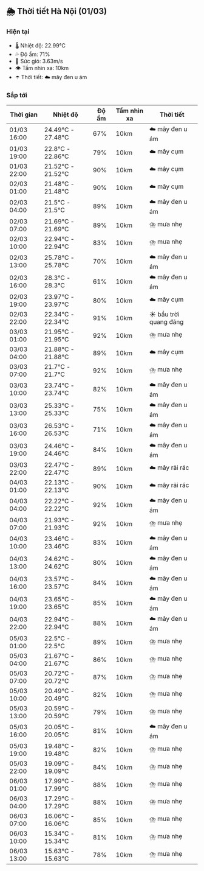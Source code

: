 ## 🌦️ Thời tiết Hà Nội (01/03)

### Hiện tại

- 🌡️ Nhiệt độ: 22.99℃
- 💦 Độ ẩm: 71%
- 💨 Sức gió: 3.63m/s
- 👁️ Tầm nhìn xa: 10km
- ☂️ Thời tiết: ☁️ mây đen u ám

### Sắp tới

| Thời gian | Nhiệt độ | Độ ẩm | Tầm nhìn xa | Thời tiết |
| --- | --- | --- | --- | --- |
| 01/03 16:00 | 24.49℃ - 27.48℃ | 67% | 10km | ☁️ mây đen u ám |
| 01/03 19:00 | 22.8℃ - 22.86℃ | 79% | 10km | ☁️ mây cụm |
| 01/03 22:00 | 21.52℃ - 21.52℃ | 90% | 10km | ☁️ mây cụm |
| 02/03 01:00 | 21.48℃ - 21.48℃ | 90% | 10km | ☁️ mây cụm |
| 02/03 04:00 | 21.5℃ - 21.5℃ | 89% | 10km | ☁️ mây đen u ám |
| 02/03 07:00 | 21.69℃ - 21.69℃ | 89% | 10km | ⛈️ mưa nhẹ |
| 02/03 10:00 | 22.94℃ - 22.94℃ | 83% | 10km | ⛈️ mưa nhẹ |
| 02/03 13:00 | 25.78℃ - 25.78℃ | 70% | 10km | ☁️ mây đen u ám |
| 02/03 16:00 | 28.3℃ - 28.3℃ | 61% | 10km | ☁️ mây đen u ám |
| 02/03 19:00 | 23.97℃ - 23.97℃ | 80% | 10km | ☁️ mây cụm |
| 02/03 22:00 | 22.34℃ - 22.34℃ | 91% | 10km | ☀️ bầu trời quang đãng |
| 03/03 01:00 | 21.95℃ - 21.95℃ | 92% | 10km | ⛈️ mưa nhẹ |
| 03/03 04:00 | 21.88℃ - 21.88℃ | 89% | 10km | ☁️ mây cụm |
| 03/03 07:00 | 21.7℃ - 21.7℃ | 92% | 10km | ⛈️ mưa nhẹ |
| 03/03 10:00 | 23.74℃ - 23.74℃ | 82% | 10km | ☁️ mây đen u ám |
| 03/03 13:00 | 25.33℃ - 25.33℃ | 75% | 10km | ☁️ mây đen u ám |
| 03/03 16:00 | 26.53℃ - 26.53℃ | 71% | 10km | ☁️ mây đen u ám |
| 03/03 19:00 | 24.46℃ - 24.46℃ | 84% | 10km | ☁️ mây đen u ám |
| 03/03 22:00 | 22.47℃ - 22.47℃ | 89% | 10km | ☁️ mây rải rác |
| 04/03 01:00 | 22.13℃ - 22.13℃ | 90% | 10km | ☁️ mây rải rác |
| 04/03 04:00 | 22.22℃ - 22.22℃ | 92% | 10km | ☁️ mây đen u ám |
| 04/03 07:00 | 21.93℃ - 21.93℃ | 92% | 10km | ⛈️ mưa nhẹ |
| 04/03 10:00 | 23.46℃ - 23.46℃ | 83% | 10km | ☁️ mây đen u ám |
| 04/03 13:00 | 24.62℃ - 24.62℃ | 80% | 10km | ☁️ mây đen u ám |
| 04/03 16:00 | 23.57℃ - 23.57℃ | 84% | 10km | ☁️ mây đen u ám |
| 04/03 19:00 | 23.65℃ - 23.65℃ | 85% | 10km | ☁️ mây đen u ám |
| 04/03 22:00 | 22.94℃ - 22.94℃ | 88% | 10km | ☁️ mây đen u ám |
| 05/03 01:00 | 22.5℃ - 22.5℃ | 89% | 10km | ⛈️ mưa nhẹ |
| 05/03 04:00 | 21.67℃ - 21.67℃ | 86% | 10km | ⛈️ mưa nhẹ |
| 05/03 07:00 | 20.72℃ - 20.72℃ | 87% | 10km | ⛈️ mưa nhẹ |
| 05/03 10:00 | 20.49℃ - 20.49℃ | 82% | 10km | ⛈️ mưa nhẹ |
| 05/03 13:00 | 20.59℃ - 20.59℃ | 79% | 10km | ⛈️ mưa nhẹ |
| 05/03 16:00 | 20.05℃ - 20.05℃ | 81% | 10km | ☁️ mây đen u ám |
| 05/03 19:00 | 19.48℃ - 19.48℃ | 82% | 10km | ⛈️ mưa nhẹ |
| 05/03 22:00 | 19.09℃ - 19.09℃ | 84% | 10km | ⛈️ mưa nhẹ |
| 06/03 01:00 | 17.99℃ - 17.99℃ | 88% | 10km | ⛈️ mưa nhẹ |
| 06/03 04:00 | 17.29℃ - 17.29℃ | 88% | 10km | ⛈️ mưa nhẹ |
| 06/03 07:00 | 16.06℃ - 16.06℃ | 85% | 10km | ⛈️ mưa nhẹ |
| 06/03 10:00 | 15.34℃ - 15.34℃ | 81% | 10km | ⛈️ mưa nhẹ |
| 06/03 13:00 | 15.63℃ - 15.63℃ | 78% | 10km | ⛈️ mưa nhẹ |
